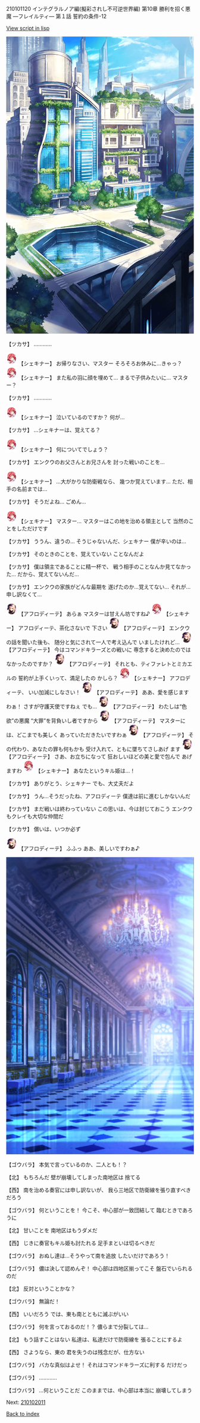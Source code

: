 210101120 インテグラルノア編(擬彩されし不可逆世界編) 第10章 勝利を招く悪魔 ―フレイルティ― 第１話 誓約の条件-12

[View script in lisp](../scripts/210101120.txt)

![in_city.png](../images/backgrounds/in_city.png)

【ツカサ】
…………

<img src="../images/units/3400711.png" alt="3400711.png" height="34"/>
【シェキナー】
お帰りなさい、マスター
そろそろお休みに…きゃっ？

<img src="../images/units/3400711.png" alt="3400711.png" height="34"/>
【シェキナー】
また私の羽に顔を埋めて…
まるで子供みたいに…
マスター？

【ツカサ】
…………

<img src="../images/units/3400711.png" alt="3400711.png" height="34"/>
【シェキナー】
泣いているのですか？
何が…

【ツカサ】
…シェキナーは、覚えてる？

<img src="../images/units/3400711.png" alt="3400711.png" height="34"/>
【シェキナー】
何についてでしょう？

【ツカサ】
エンクウのお父さんとお兄さんを
討った戦いのことを…

<img src="../images/units/3400711.png" alt="3400711.png" height="34"/>
【シェキナー】
…大がかりな防衛戦なら、
幾つか覚えています…
ただ、相手の名前までは…

【ツカサ】
そうだよね…
ごめん…

<img src="../images/units/3400711.png" alt="3400711.png" height="34"/>
【シェキナー】
マスター…
マスターはこの地を治める領主として
当然のことをしただけです

【ツカサ】
ううん、違うの…
そうじゃないんだ、シェキナー
僕が辛いのは…

【ツカサ】
そのときのことを、覚えていない
ことなんだよ

【ツカサ】
僕は領主であることに精一杯で、
戦う相手のことなんか見てなかった…
だから、覚えてないんだ…

【ツカサ】
エンクウの家族がどんな最期を
遂げたのか…覚えてない…
それが…申し訳なくて…

<img src="../images/units/5401311.png" alt="5401311.png" height="34"/>
【アフロディーテ】
あらぁ
マスターは甘えん坊ですね♪

<img src="../images/units/3400711.png" alt="3400711.png" height="34"/>
【シェキナー】
アフロディーテ、茶化さないで
下さい

<img src="../images/units/5401311.png" alt="5401311.png" height="34"/>
【アフロディーテ】
エンクウの話を聞いた後も、
随分と気にされて一人で考え込んで
いましたけれど…

<img src="../images/units/5401311.png" alt="5401311.png" height="34"/>
【アフロディーテ】
今はコマンドキラーズとの戦いに
専念すると決めたのでは
なかったのですか？

<img src="../images/units/5401311.png" alt="5401311.png" height="34"/>
【アフロディーテ】
それとも、ティファレトとミカエルの
誓約が上手くいって、満足したの
かしら？

<img src="../images/units/3400711.png" alt="3400711.png" height="34"/>
【シェキナー】
アフロディーテ、
いい加減にしなさい！

<img src="../images/units/5401311.png" alt="5401311.png" height="34"/>
【アフロディーテ】
ああ、愛を感じますわぁ！
さすが守護天使ですねぇ
でも…

<img src="../images/units/5401311.png" alt="5401311.png" height="34"/>
【アフロディーテ】
わたしは“色欲”の悪魔
“大罪”を背負いし者ですから

<img src="../images/units/5401311.png" alt="5401311.png" height="34"/>
【アフロディーテ】
マスターには、どこまでも美しく
あっていただきたいですわぁ

<img src="../images/units/5401311.png" alt="5401311.png" height="34"/>
【アフロディーテ】
その代わり、あなたの罪も何もかも
受け入れて、ともに墜ちてさしあげ
ます

<img src="../images/units/5401311.png" alt="5401311.png" height="34"/>
【アフロディーテ】
さあ、お立ちになって
狂おしいほどの美と愛で包んで
あげますわ

<img src="../images/units/3400711.png" alt="3400711.png" height="34"/>
【シェキナー】
あなたというキル姫は…！

【ツカサ】
ありがとう、シェキナー
でも、大丈夫だよ

【ツカサ】
うん…そうだったね、アフロディーテ
僕達は前に進むしかないんだ

【ツカサ】
まだ戦いは終わっていない
この思いは、今は封じておこう
エンクウもクレイも大切な仲間だ

【ツカサ】
償いは、いつか必ず

<img src="../images/units/5401311.png" alt="5401311.png" height="34"/>
【アフロディーテ】
ふふっ
ああ、美しいですわぁ♪

![mamon_room.png](../images/backgrounds/mamon_room.png)

【ゴウバラ】
本気で言っているのか、二人とも！？

【北】
もちろんだ
壁が崩壊してしまった南地区は
捨てる

【西】
南を治める奏官には申し訳ないが、
我ら三地区で防衛線を張り直すべき
だろう

【ゴウバラ】
何ということを！
今こそ、中心部が一致団結して
臨むときであろうに

【北】
甘いことを
南地区はもうダメだ

【西】
じきに奏官もキル姫も討たれる
足手まといは切るべきだ

【ゴウバラ】
おぬし達は…そうやって南を追放
したいだけであろう！

【ゴウバラ】
儂は決して認めんぞ！
中心部は四地区揃ってこそ
盤石でいられるのだ

【北】
反対ということかな？

【ゴウバラ】
無論だ！

【西】
いいだろう
では、東も南とともに滅ぶがいい

【ゴウバラ】
何を言っておるのだ！？
儂らまで分裂しては…

【北】
もう話すことはない
私達は、私達だけで防衛線を
張ることにするよ

【西】
さようなら、東の
君を失うのは残念だが、仕方ない

【ゴウバラ】
バカな真似はよせ！
それはコマンドキラーズに利する
だけだっ

【ゴウバラ】
…………

【ゴウバラ】
…何ということだ
このままでは、中心部は本当に
崩壊してしまう

Next: [210102011](210102011.md)

[Back to index](index.md)
